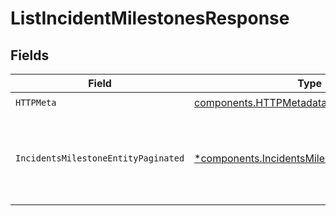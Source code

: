 # ListIncidentMilestonesResponse


## Fields

| Field                                                                                                         | Type                                                                                                          | Required                                                                                                      | Description                                                                                                   |
| ------------------------------------------------------------------------------------------------------------- | ------------------------------------------------------------------------------------------------------------- | ------------------------------------------------------------------------------------------------------------- | ------------------------------------------------------------------------------------------------------------- |
| `HTTPMeta`                                                                                                    | [components.HTTPMetadata](../../models/components/httpmetadata.md)                                            | :heavy_check_mark:                                                                                            | N/A                                                                                                           |
| `IncidentsMilestoneEntityPaginated`                                                                           | [*components.IncidentsMilestoneEntityPaginated](../../models/components/incidentsmilestoneentitypaginated.md) | :heavy_minus_sign:                                                                                            | List times and durations for each milestone on an incident                                                    |